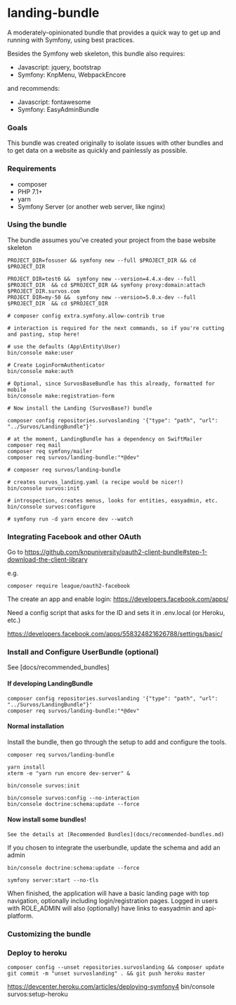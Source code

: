 # landing-bundle

A moderately-opinionated bundle that provides a quick way to get up and running with Symfony, using best practices.  

Besides the Symfony web skeleton, this bundle also requires:

* Javascript: jquery, bootstrap
* Symfony: KnpMenu, WebpackEncore

and recommends:

* Javascript: fontawesome
* Symfony: EasyAdminBundle

### Goals

This bundle was created originally to isolate issues with other bundles and to get data on a website as quickly and painlessly as possible.  


### Requirements

* composer
* PHP 7.1+
* yarn
* Symfony Server (or another web server, like nginx)

### Using the bundle

The bundle assumes you've created your project from the base website skeleton


    PROJECT_DIR=fosuser && symfony new --full $PROJECT_DIR && cd $PROJECT_DIR

    PROJECT_DIR=test6 &&  symfony new --version=4.4.x-dev --full $PROJECT_DIR  && cd $PROJECT_DIR && symfony proxy:domain:attach $PROJECT_DIR.survos.com
    PROJECT_DIR=my-50 &&  symfony new --version=5.0.x-dev --full $PROJECT_DIR  && cd $PROJECT_DIR
    
    # composer config extra.symfony.allow-contrib true

    # interaction is required for the next commands, so if you're cutting and pasting, stop here!
    
    # use the defaults (App\Entity\User)
    bin/console make:user 

    # Create LoginFormAuthenticator
    bin/console make:auth
    
    # Optional, since SurvosBaseBundle has this already, formatted for mobile
    bin/console make:registration-form
    
    # Now install the Landing (SurvosBase?) bundle
    
    composer config repositories.survoslanding '{"type": "path", "url": "../Survos/LandingBundle"}'

    # at the moment, LandingBundle has a dependency on SwiftMailer
    composer req mail
    composer req symfony/mailer
    composer req survos/landing-bundle:"*@dev"

    # composer req survos/landing-bundle

    # creates survos_landing.yaml (a recipe would be nicer!)    
    bin/console survos:init

    # introspection, creates menus, looks for entities, easyadmin, etc.
    bin/console survos:configure
     
    # symfony run -d yarn encore dev --watch

### Integrating Facebook and other OAuth

Go to https://github.com/knpuniversity/oauth2-client-bundle#step-1-download-the-client-library

e.g. 

    composer require league/oauth2-facebook

The create an app and enable login: https://developers.facebook.com/apps/

Need a config script that asks for the ID and sets it in .env.local (or Heroku, etc.)
    
https://developers.facebook.com/apps/558324821626788/settings/basic/

### Install and Configure UserBundle (optional)

See [docs/recommended_bundles]


#### If developing LandingBundle

    composer config repositories.survoslanding '{"type": "path", "url": "../Survos/LandingBundle"}'
    composer req survos/landing-bundle:"*@dev"

#### Normal installation

Install the bundle, then go through the setup to add and configure the tools.

    composer req survos/landing-bundle
    
    yarn install 
    xterm -e "yarn run encore dev-server" &
    
    bin/console survos:init

    bin/console survos:config --no-interaction
    bin/console doctrine:schema:update --force
    
#### Now install some bundles!
     
    See the details at [Recommended Bundles](docs/recommended-bundles.md)

If you chosen to integrate the userbundle, update the schema and add an admin    
    
    bin/console doctrine:schema:update --force

    symfony server:start --no-tls
    
When finished, the application will have a basic landing page with top navigation, optionally including login/registration pages.  Logged in users with ROLE_ADMIN will also (optionally) have links to easyadmin and api-platform.  

### Customizing the bundle

### Deploy to heroku



    composer config --unset repositories.survoslanding && composer update
    git commit -m "unset survoslanding" . && git push heroku master

https://devcenter.heroku.com/articles/deploying-symfony4
bin/console survos:setup-heroku



   
    

